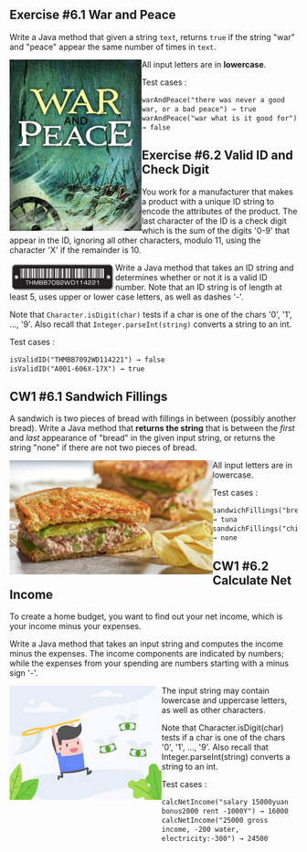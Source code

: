 ## Exercise #6.1 War and Peace

Write a Java method that given a string `text`, returns `true` if the string "war" and "peace" appear the same number of times in `text`. 

<img src="./homework.assets/war-and-peace.jpg" alt="" style="float: left" height=300 />

All input letters are in **lowercase**.



Test cases :

```
warAndPeace("there was never a good war, or a bad peace") → true
warAndPeace("war what is it good for") → false
```



## Exercise #6.2 Valid ID and Check Digit

You work for a manufacturer that makes a product with a unique ID string to encode the attributes of the product.
The last character of the ID is a check digit which is the sum of the digits '0-9' that appear in the ID, ignoring all other characters, modulo 11, using the character 'X' if the remainder is 10.

<img src="./homework.assets/IDNumberBarcode.jpg" alt="" style="float: left" height=50 />

Write a Java method that takes an ID string and determines whether or not it is a valid ID number.
Note that an ID string is of length at least 5, uses upper or lower case letters, as well as dashes '-'.

Note that `Character.isDigit(char)` tests if a char is one of the chars '0', '1', ..., '9'. Also recall that `Integer.parseInt(string)` converts a string to an int.

Test cases :

```
isValidID("THMBB7092WD114221") → false
isValidID("A001-606X-17X") → true
```



## CW1 #6.1 Sandwich Fillings

A sandwich is two pieces of bread with fillings in between (possibly another bread).
Write a Java method that **returns the string** that is between the *first* and *last* appearance of "bread" in the given input string, or returns the string "none" if there are not two pieces of bread. 

<img src="./homework.assets/tunasandwich.jpg" alt="" style="float: left" height=200 />

All input letters are in lowercase.



Test cases :

```
sandwichFillings("breadtunabread") → tuna
sandwichFillings("chipsbreadtunasalad") → none
```





## CW1 #6.2 Calculate Net Income

To create a home budget, you want to find out your net income, which is your income minus your expenses.

Write a Java method that takes an input string and computes the income minus the expenses.
The income components are indicated by numbers; while the expenses from your spending are numbers starting with a minus sign '-'.



<img src="./homework.assets/catchingmoney.jpg" alt="" style="float: left" height=200 />



The input string may contain lowercase and uppercase letters, as well as other characters.

Note that Character.isDigit(char) tests if a char is one of the chars '0', '1', ..., '9'. Also recall that Integer.parseInt(string) converts a string to an int.



Test cases :

```
calcNetIncome("salary 15000yuan bonus2000 rent -1000Y") → 16000
calcNetIncome("25000 gross income, -200 water, electricity:-300") → 24500
```



